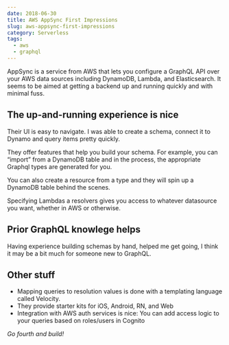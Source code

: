```yaml
---
date: 2018-06-30
title: AWS AppSync First Impressions
slug: aws-appsync-first-impressions
category: Serverless
tags:
  - aws
  - graphql
---
```


AppSync is a service from AWS that lets you configure a GraphQL API over your AWS data sources including DynamoDB, Lambda, and Elasticsearch. It seems to be aimed at getting a backend up and running quickly and with minimal fuss.

## The up-and-running experience is nice
Their UI is easy to navigate. I was able to create a schema, connect it to Dynamo and query items pretty quickly.

They offer features that help you build your schema. For example, you can “import” from a DynamoDB table and in the process, the appropriate Graphql types are generated for you.

You can also create a resource from a type and they will spin up a DynamoDB table behind the scenes.

Specifying Lambdas a resolvers gives you access to whatever datasource you want, whether in AWS or otherwise.

## Prior GraphQL knowlege helps
Having experience building schemas by hand, helped me get going, I think it may be a bit much for someone new to GraphQL.

## Other stuff
- Mapping queries to resolution values is done with a templating language called Velocity.
- They provide starter kits for iOS, Android, RN, and Web
- Integration with AWS auth services is nice: You can add access logic to your queries based on roles/users in Cognito

_Go fourth and build!_
